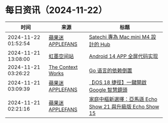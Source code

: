 ﻿# 每日资讯（2024-11-22）

|时间|来源|标题|
|---|---|---|
|2024-11-22 01:52:54|[蘋果迷 APPLEFANS](https://applefans.today/feed/)|[Satechi 專為 Mac mini M4 設計的 Hub](https://applefans.today/2024-11-satechi-mac-mini-m4-stand-hub-news/)|
|2024-11-21 13:08:00|[虹墨空间站](https://www.imaegoo.com/atom.xml)|[Android 14 APP 全屏代码实现](https://www.imaegoo.com/2024/android-fullscreen/)|
|2024-11-21 03:26:22|[The Context Works](https://www.sund.site/index.xml)|[Go 语言的依赖倒置](https://sund.site/posts/2024/go-dependency-inject/)|
|2024-11-21 03:09:39|[蘋果迷 APPLEFANS](https://applefans.today/feed/)|[【iOS 18 捷徑】一鍵開啟 Google 智慧鏡頭](https://applefans.today/2024-11-ios-18-shortcuts-google-lens/)|
|2024-11-21 02:21:16|[蘋果迷 APPLEFANS](https://applefans.today/feed/)|[家庭中樞新選擇：亞馬遜 Echo Show 21 與升級版 Echo Show 15](https://applefans.today/2024-11-echo-show-21-amazon-smart-tv/)|
